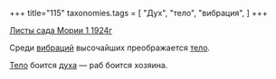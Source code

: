 +++
title="115"
taxonomies.tags = [
 "Дух",
 "тело",
 "вибрация",
]
+++

[Листы сада Мории 1 1924г](/agni/1924)

Среди [вибраций](/tags/вибрация) высочайших преображается [тело](/tags/тело).   

[Тело](/tags/тело) боится [духа](/tags/Дух) — раб боится хозяина.   

